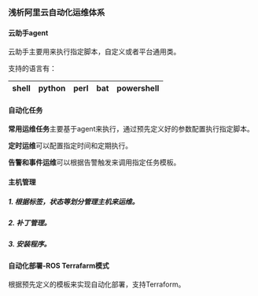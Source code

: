 ### 浅析阿里云自动化运维体系<Badge type="tip" text="阿里云" />

#### 云助手agent

云助手主要用来执行指定脚本，自定义或者平台通用类。

支持的语言有：

| shell | python | perl | bat  | powershell |
| ----- | ------ | ---- | ---- | ---------- |

#### 自动化任务

**常用运维任务**主要基于agent来执行，通过预先定义好的参数配置执行指定脚本。

**定时运维**可以配置指定时间和定期执行。

**告警和事件运维**可以根据告警触发来调用指定任务模板。

#### 主机管理

##### 1. 根据标签，状态等划分管理主机来运维。

##### 2. 补丁管理。

##### 3. 安装程序。

#### 自动化部署-ROS Terrafarm模式 

根据预先定义的模板来实现自动化部署，支持Terraform。



